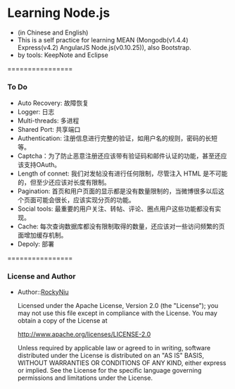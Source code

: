 # Learning Node.js
* (in Chinese and English)
* This is a self practice for learning MEAN (Mongodb(v1.4.4) Express(v4.2) AngularJS Node.js(v0.10.25)), also Bootstrap.
* by tools: KeepNote and Eclipse

================
### To Do
* Auto Recovery: 故障恢复
* Logger: 日志
* Multi-threads: 多进程
* Shared Port: 共享端口
* Authentication: 注册信息进行完整的验证，如用户名的规则，密码的长短等。
* Captcha：为了防止恶意注册还应该带有验证码和邮件认证的功能，甚至还应该支持OAuth。
* Length of connet: 我们对发帖没有进行任何限制，尽管注入 HTML 是不可能的，但至少还应该对长度有限制。
* Pagination: 首页和用户页面的显示都是没有数量限制的，当微博很多以后这个页面可能会很长，应该实现分页的功能。
* Social tools: 最重要的用户关注、转帖、评论、圈点用户这些功能都没有实现。
* Cache: 每次查询数据库都没有限制取得的数量，还应该对一些访问频繁的页面增加缓存机制。
* Depoly: 部署

================
### License and Author
* Author::[RockyNiu](https://github.com/RockyNiu)
  
  Licensed under the Apache License, Version 2.0 (the "License"); you may not use this file except in compliance with the License. You may obtain a copy of the License at

  http://www.apache.org/licenses/LICENSE-2.0

  Unless required by applicable law or agreed to in writing, software distributed under the License is distributed on an "AS IS" BASIS, WITHOUT WARRANTIES OR CONDITIONS OF ANY KIND, either express or implied. See the License for the specific language governing permissions and limitations under the License.
